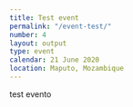 ```yaml
---
title: Test event
permalink: "/event-test/"
number: 4
layout: output
type: event
calendar: 21 June 2020
location: Maputo, Mozambique
---
```


test evento

